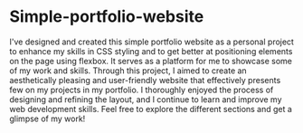 # Simple-portfolio-website
I've designed and created this simple portfolio website as a personal project to enhance my skills in CSS styling and to get better at positioning elements on the page using flexbox. It serves as a platform for me to showcase some of my work and skills. Through this project, I aimed to create an aesthetically pleasing and user-friendly website that effectively presents few on my projects in my portfolio. I thoroughly enjoyed the process of designing and refining the layout, and I continue to learn and improve my web development skills. Feel free to explore the different sections and get a glimpse of my work!
